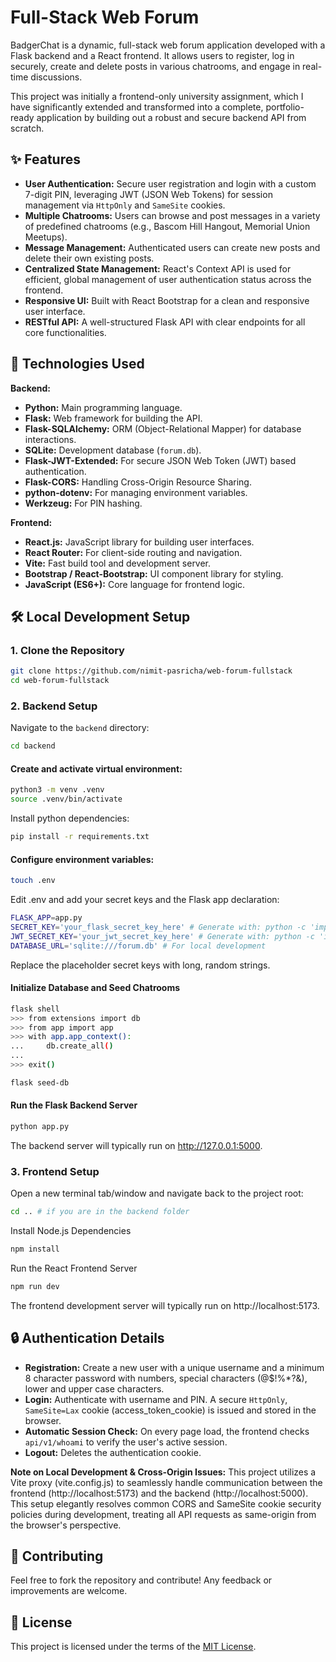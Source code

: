 # Full-Stack Web Forum

BadgerChat is a dynamic, full-stack web forum application developed with a Flask backend and a React frontend. It allows users to register, log in securely, create and delete posts in various chatrooms, and engage in real-time discussions.

This project was initially a frontend-only university assignment, which I have significantly extended and transformed into a complete, portfolio-ready application by building out a robust and secure backend API from scratch.

## ✨ Features

-   **User Authentication:** Secure user registration and login with a custom 7-digit PIN, leveraging JWT (JSON Web Tokens) for session management via `HttpOnly` and `SameSite` cookies.
-   **Multiple Chatrooms:** Users can browse and post messages in a variety of predefined chatrooms (e.g., Bascom Hill Hangout, Memorial Union Meetups).
-   **Message Management:** Authenticated users can create new posts and delete their own existing posts.
-   **Centralized State Management:** React's Context API is used for efficient, global management of user authentication status across the frontend.
-   **Responsive UI:** Built with React Bootstrap for a clean and responsive user interface.
-   **RESTful API:** A well-structured Flask API with clear endpoints for all core functionalities.

## 🚀 Technologies Used

**Backend:**
-   **Python:** Main programming language.
-   **Flask:** Web framework for building the API.
-   **Flask-SQLAlchemy:** ORM (Object-Relational Mapper) for database interactions.
-   **SQLite:** Development database (`forum.db`).
-   **Flask-JWT-Extended:** For secure JSON Web Token (JWT) based authentication.
-   **Flask-CORS:** Handling Cross-Origin Resource Sharing.
-   **python-dotenv:** For managing environment variables.
-   **Werkzeug:** For PIN hashing.

**Frontend:**
-   **React.js:** JavaScript library for building user interfaces.
-   **React Router:** For client-side routing and navigation.
-   **Vite:** Fast build tool and development server.
-   **Bootstrap / React-Bootstrap:** UI component library for styling.
-   **JavaScript (ES6+):** Core language for frontend logic.

## 🛠️ Local Development Setup

### 1. Clone the Repository

```bash
git clone https://github.com/nimit-pasricha/web-forum-fullstack
cd web-forum-fullstack
```

### 2. Backend Setup

Navigate to the `backend` directory:

```bash
cd backend
```

#### Create and activate virtual environment:

```bash
python3 -m venv .venv
source .venv/bin/activate
```

Install python dependencies:

```bash
pip install -r requirements.txt
```

#### Configure environment variables:

```bash
touch .env
```

Edit .env and add your secret keys and the Flask app declaration:

```bash
FLASK_APP=app.py
SECRET_KEY='your_flask_secret_key_here' # Generate with: python -c 'import secrets; print(secrets.token_hex(32))'
JWT_SECRET_KEY='your_jwt_secret_key_here' # Generate with: python -c 'import secrets; print(secrets.token_hex(32))'
DATABASE_URL='sqlite:///forum.db' # For local development
```

Replace the placeholder secret keys with long, random strings.

#### Initialize Database and Seed Chatrooms

```bash
flask shell
>>> from extensions import db
>>> from app import app
>>> with app.app_context():
...     db.create_all()
... 
>>> exit()

flask seed-db
```

#### Run the Flask Backend Server

```bash
python app.py
```

The backend server will typically run on http://127.0.0.1:5000.

### 3. Frontend Setup

Open a new terminal tab/window and navigate back to the project root:

```bash
cd .. # if you are in the backend folder
```

Install Node.js Dependencies

```bash
npm install
```

Run the React Frontend Server

```bash
npm run dev
```

The frontend development server will typically run on http://localhost:5173.

## 🔒 Authentication Details
- **Registration:** Create a new user with a unique username and a minimum 8 character password with numbers, special characters (@$!%*?&), lower and upper case characters.
- **Login:** Authenticate with username and PIN. A secure `HttpOnly`, `SameSite=Lax` cookie (access_token_cookie) is issued and stored in the browser.
- **Automatic Session Check:** On every page load, the frontend checks `api/v1/whoami` to verify the user's active session.
- **Logout:** Deletes the authentication cookie.

**Note on Local Development & Cross-Origin Issues:** This project utilizes a Vite proxy (vite.config.js) to seamlessly handle communication between the frontend (http://localhost:5173) and the backend (http://localhost:5000). This setup elegantly resolves common CORS and SameSite cookie security policies during development, treating all API requests as same-origin from the browser's perspective.

## 🤝 Contributing
Feel free to fork the repository and contribute! Any feedback or improvements are welcome.

## 📄 License

This project is licensed under the terms of the [MIT License](LICENSE).